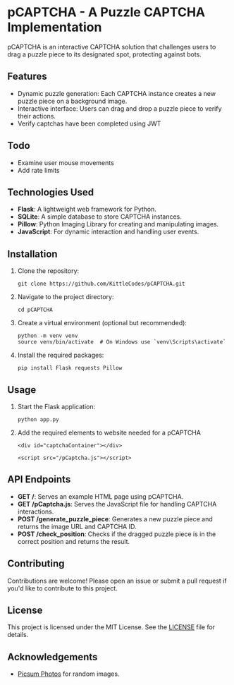# pCAPTCHA - A Puzzle CAPTCHA Implementation

pCAPTCHA is an interactive CAPTCHA solution that challenges users to drag a puzzle piece to its designated spot, protecting against bots.

## Features

- Dynamic puzzle generation: Each CAPTCHA instance creates a new puzzle piece on a background image.
- Interactive interface: Users can drag and drop a puzzle piece to verify their actions.
- Verify captchas have been completed using JWT

## Todo
- Examine user mouse movements
- Add rate limits

## Technologies Used

- **Flask**: A lightweight web framework for Python.
- **SQLite**: A simple database to store CAPTCHA instances.
- **Pillow**: Python Imaging Library for creating and manipulating images.
- **JavaScript**: For dynamic interaction and handling user events.

## Installation

1. Clone the repository:

   ```
   git clone https://github.com/KittleCodes/pCAPTCHA.git
   ```

2. Navigate to the project directory:

   ```
   cd pCAPTCHA
   ```

3. Create a virtual environment (optional but recommended):

   ```
   python -m venv venv
   source venv/bin/activate  # On Windows use `venv\Scripts\activate`
   ```

4. Install the required packages:

   ```
   pip install Flask requests Pillow
   ```

## Usage

1. Start the Flask application:

   ```
   python app.py
   ```

2. Add the required elements to website needed for a pCAPTCHA
    ```
    <div id="captchaContainer"></div>
    ```
    ```
    <script src="/pCaptcha.js"></script>
    ```

## API Endpoints

- **GET /**: Serves an example HTML page using pCAPTCHA.
- **GET /pCaptcha.js**: Serves the JavaScript file for handling CAPTCHA interactions.
- **POST /generate_puzzle_piece**: Generates a new puzzle piece and returns the image URL and CAPTCHA ID.
- **POST /check_position**: Checks if the dragged puzzle piece is in the correct position and returns the result.

## Contributing

Contributions are welcome! Please open an issue or submit a pull request if you'd like to contribute to this project.

## License

This project is licensed under the MIT License. See the [LICENSE](LICENSE) file for details.

## Acknowledgements

- [Picsum Photos](https://picsum.photos/) for random images.